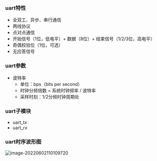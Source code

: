 ### uart特性

- 全双工、异步、串行通信
- 两线协议
- 点对点通信
- 开始信号（1位，低电平）+ 数据（8位）+ 结束信号（1/2/3位，高电平）
- 奇偶校验位（1位，可选）
- 无应答信号

### uart参数

- 波特率
  - 单位：bps（bits per second）
  - 时钟分频倍数 = 系统时钟频率 / 波特率
  - 采样时刻：1/2分频时钟周期处

### uart子模块

- uart_tx
- uart_rx

### uart时序波形图

![image-20220602110109720](C:\Users\dell\AppData\Roaming\Typora\typora-user-images\image-20220602110109720.png)